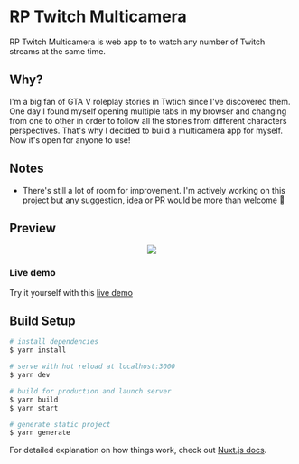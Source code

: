 # RP Twitch Multicamera

RP Twitch Multicamera is web app to to watch any number of Twitch streams at the same time.

## Why?

I'm a big fan of GTA V roleplay stories in Twtich since I've discovered them. One day I found myself opening multiple tabs in my browser and changing from one to other in order to follow all the stories from different characters perspectives. That's why I decided to build a multicamera app for myself. Now it's open for anyone to use!

## Notes
- There's still a lot of room for improvement. I'm actively working on this project but any suggestion, idea or PR would be more than welcome 🙂

## Preview

<p align="center">
  <img src="./static/gh-preview.gif">
</p>

### Live demo

Try it yourself with this [live demo](https://rp-multicam.now.sh/)

## Build Setup

```bash
# install dependencies
$ yarn install

# serve with hot reload at localhost:3000
$ yarn dev

# build for production and launch server
$ yarn build
$ yarn start

# generate static project
$ yarn generate
```

For detailed explanation on how things work, check out [Nuxt.js docs](https://nuxtjs.org).
